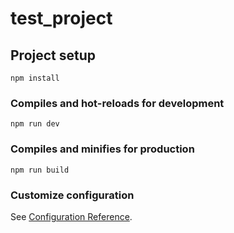 # test_project

## Project setup

```
npm install
```

### Compiles and hot-reloads for development

```
npm run dev
```

### Compiles and minifies for production

```
npm run build
```

### Customize configuration

See [Configuration Reference](https://cli.vuejs.org/config/).

